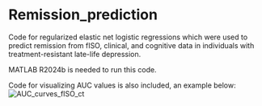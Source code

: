 # Remission_prediction
Code for regularized elastic net logistic regressions which were used to predict remission from fISO, clinical, and cognitive data in individuals with treatment-resistant late-life depression.

MATLAB R2024b is needed to run this code. 

Code for visualizing AUC values is also included, an example below: 
![AUC_curves_fISO_ct](https://github.com/user-attachments/assets/7fe36784-2a12-4856-b042-c5cbbf507d84)
